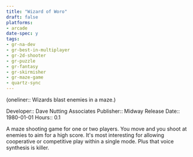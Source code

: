 ```yaml
---
title: "Wizard of Woro"
draft: false
platforms:
- arcade
date-spec: y
tags:
- gr-na-dev
- gr-best-in-multiplayer
- gr-2d-shooter
- gr-puzzle 
- gr-fantasy
- gr-skirmisher
- gr-maze-game 
- quartz-sync
---
```


(oneliner:: Wizards blast enemies in a maze.)

Developer:: Dave Nutting Associates
Publisher:: Midway
Release Date:: 1980-01-01
Hours:: 0.1

A maze shooting game for one or two players. You move and you shoot at enemies to aim for a high score. It's most interesting for allowing cooperative or competitive play within a single mode. Plus that voice synthesis is killer.